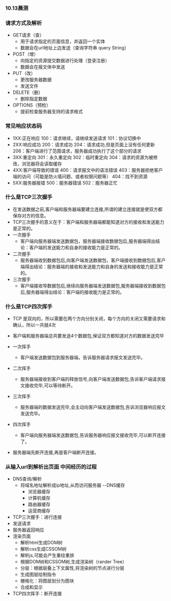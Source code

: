 ### 10.13晨测
### 请求方式及解析
   * GET请求（查）
     - 用于请求指定的页面信息，并返回一个实体
     - 数据会在url地址上边发送（查询字符串 query String）
   * POST（增）
     - 向指定的资源提交数据进行处理（登录注册）
     - 数据会在报文体中发送
   * PUT（改）
     - 更改服务器数据
     - 发送文件
   * DELETE（删）
     - 删除指定数据
   * OPTIONS（预检）
     - 提前检查服务器支持的请求格式
### 常见响应状态码
   * 1XX:正在响应
      100：请求继续，请继续发送请求
      101：协议切换中    
   * 2XX:响应成功
      200：请求成功
      204：请求成功,但是页面上没有任何更新
      206：客户端进行了范围请求，服务器成功执行了这个部分的请求
   * 3XX:重定向
      301：永久重定向
      302：临时重定向
      304：请求的资源为被修改，浏览器将会读取缓存
   * 4XX:客户端导致的错误
      400：请求报文中的语法错误
      403：服务器拒绝客户端的访问（可能是防火墙问题、或者权限问题等）
      404：找不到资源
   * 5XX:服务器报错
      500：服务器错误
      502：服务器正忙

### 什么是TCP三次握手
   * 在发送数据之前,客户端和服务器端要建立连接,所谓的建立连接就是使双方都保存对方的信息。
   * TCP三次握手的意义在于：客户端和服务器端都能知道对方的接收和发送能力是正常的。
   * 一次握手
     - 客户端向服务器端发送数据包，服务器端接收数据包后,服务器端得出结论：客户端的发送能力和自身的接收能力是正常的。
   * 二次握手
     - 服务器端收到数据包后,向客户端发送数据包，客户端接收到数据包后,客户端得出结论：服务器端的接收和发送能力和自身的发送和接收能力是正常的。
   * 三次握手
     - 客户端接收导数据包后,继续向服务器端发送数据包,服务器端接收到数据包后,服务器端得出结论：客户端的接收能力是正常的。

### 什么是TCP四次挥手
   * TCP 是双向的，所以需要在两个方向分别关闭，每个方向的关闭又需要请求和确认，所以一共就4次
   * 客户端和服务器端总共要发送4个数据包,保证双方都知道对方的数据发送完毕
   * 一次挥手
     - 客户端发送数据包到服务器端，告诉服务器请求报文发送完毕。
   * 二次挥手
     - 服务器端接收到客户端的释放信号,向客户端发送数据包,告诉客户端请求报文接收完毕,可以等待断开。
   * 三次挥手
     - 服务器端的数据发送完毕,会主动向客户端发送数据包,告诉浏览器响应报文发送完毕。
   * 四次挥手
     - 客户端向服务器端发送数据包,告诉服务器响应报文接收完毕,可以断开连接了。

   * 服务器端先断开连接,再是客户端断开连接。

### 从输入url到解析出页面 中间经历的过程
   * DNS查询/解析
      - 将域名地址解析成ip地址,从而访问服务器
        --DNS缓存
          - 浏览器缓存
          - 计算机缓存
          - 路由器缓存
          - 运营商缓存
   * TCP三次握手：进行连接
   * 发送请求
   * 服务器返回响应
   * 渲染页面
     - 解析html生成DOM树
     - 解析css生成CSSOM树
     - 解析js,可能会产生重绘重排
     - 根据DOM树和CSSOM树,生成渲染树（rander Tree）
     - 分层：根据层叠上下文属性,将渲染树的节点进行分层
     - 生成图层绘制指令
     - 栅格化：将图层划分为图块
     - 合成和显示
   * TCP四次挥手：断开连接    